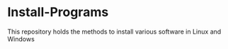 # Install-Programs
This repository holds the methods to install various software in Linux and Windows
